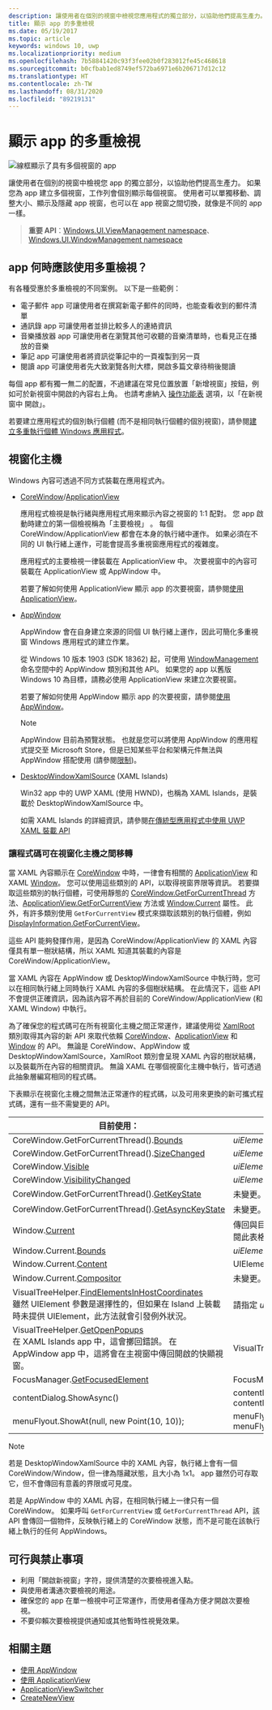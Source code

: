 ```yaml
---
description: 讓使用者在個別的視窗中檢視您應用程式的獨立部分，以協助他們提高生產力。
title: 顯示 app 的多重檢視
ms.date: 05/19/2017
ms.topic: article
keywords: windows 10, uwp
ms.localizationpriority: medium
ms.openlocfilehash: 7b58841420c93f3fee02b0f283012fe45c468618
ms.sourcegitcommit: b0cfbab1ed8749ef572ba6971e6b206717d12c12
ms.translationtype: HT
ms.contentlocale: zh-TW
ms.lasthandoff: 08/31/2020
ms.locfileid: "89219131"
---
```

# <a name="show-multiple-views-for-an-app"></a>顯示 app 的多重檢視

![線框顯示了具有多個視窗的 app](images/multi-view.gif)

讓使用者在個別的視窗中檢視您 app 的獨立部分，以協助他們提高生產力。 如果您為 app 建立多個視窗，工作列會個別顯示每個視窗。 使用者可以單獨移動、調整大小、顯示及隱藏 app 視窗，也可以在 app 視窗之間切換，就像是不同的 app 一樣。

> **重要 API**：[Windows.UI.ViewManagement namespace](/uwp/api/windows.ui.viewmanagement)、[Windows.UI.WindowManagement namespace](/uwp/api/windows.ui.windowmanagement)

## <a name="when-should-an-app-use-multiple-views"></a>app 何時應該使用多重檢視？

有各種受惠於多重檢視的不同案例。 以下是一些範例：

- 電子郵件 app 可讓使用者在撰寫新電子郵件的同時，也能查看收到的郵件清單
- 通訊錄 app 可讓使用者並排比較多人的連絡資訊
- 音樂播放器 app 可讓使用者在瀏覽其他可收聽的音樂清單時，也看見正在播放的音樂
- 筆記 app 可讓使用者將資訊從筆記中的一頁複製到另一頁
- 閱讀 app 可讓使用者先大致瀏覽各則大標，開啟多篇文章待稍後閱讀

每個 app 都有獨一無二的配置，不過建議在常見位置放置「新增視窗」按鈕，例如可於新視窗中開啟的內容右上角。 也請考慮納入 [操作功能表](../controls-and-patterns/menus.md) 選項，以「在新視窗中 開啟」。

若要建立應用程式的個別執行個體 (而不是相同執行個體的個別視窗)，請參閱[建立多重執行個體 Windows 應用程式](../../launch-resume/multi-instance-uwp.md)。

## <a name="windowing-hosts"></a>視窗化主機

Windows 內容可透過不同方式裝載在應用程式內。

- [CoreWindow](/uwp/api/windows.ui.core.corewindow)/[ApplicationView](/uwp/api/windows.ui.viewmanagement.applicationview)

     應用程式檢視是執行緒與應用程式用來顯示內容之視窗的 1:1 配對。 您 app 啟動時建立的第一個檢視稱為「主要檢視」  。 每個 CoreWindow/ApplicationView 都會在本身的執行緒中運作。 如果必須在不同的 UI 執行緒上運作，可能會提高多重視窗應用程式的複雜度。

    應用程式的主要檢視一律裝載在 ApplicationView 中。 次要視窗中的內容可裝載在 ApplicationView 或 AppWindow 中。

    若要了解如何使用 ApplicationView 顯示 app 的次要視窗，請參閱[使用 ApplicationView](application-view.md)。
- [AppWindow](/uwp/api/windows.ui.windowmanagement.appwindow)

    AppWindow 會在自身建立來源的同個 UI 執行緒上運作，因此可簡化多重視窗 Windows 應用程式的建立作業。

    從 Windows 10 版本 1903 (SDK 18362) 起，可使用 [WindowManagement](/uwp/api/windows.ui.windowmanagement) 命名空間中的 AppWindow 類別和其他 API。 如果您的 app 以舊版 Windows 10 為目標，請務必使用 ApplicationView 來建立次要視窗。

    若要了解如何使用 AppWindow 顯示 app 的次要視窗，請參閱[使用 AppWindow](app-window.md)。

    > [!NOTE]
    > AppWindow 目前為預覽狀態。 也就是您可以將使用 AppWindow 的應用程式提交至 Microsoft Store，但是已知某些平台和架構元件無法與 AppWindow 搭配使用 (請參閱[限制](/uwp/api/windows.ui.windowmanagement.appwindow#limitations))。
- [DesktopWindowXamlSource](/uwp/api/windows.ui.xaml.hosting.desktopwindowxamlsource) (XAML Islands)

     Win32 app 中的 UWP XAML (使用 HWND)，也稱為 XAML Islands，是裝載於 DesktopWindowXamlSource 中。

    如需 XAML Islands 的詳細資訊，請參閱[在傳統型應用程式中使用 UWP XAML 裝載 API](/windows/apps/desktop/modernize/using-the-xaml-hosting-api)

### <a name="make-code-portable-across-windowing-hosts"></a>讓程式碼可在視窗化主機之間移轉

當 XAML 內容顯示在 [CoreWindow](/uwp/api/windows.ui.core.corewindow) 中時，一律會有相關的 [ApplicationView](/uwp/api/windows.ui.viewmanagement.applicationview) 和 XAML [Window](/uwp/api/windows.ui.xaml.window)。 您可以使用這些類別的 API，以取得視窗界限等資訊。 若要擷取這些類別的執行個體，可使用靜態的 [CoreWindow.GetForCurrentThread](/uwp/api/windows.ui.core.corewindow.getforcurrentthread) 方法、[ApplicationView.GetForCurrentView](/uwp/api/windows.ui.viewmanagement.applicationview.getforcurrentview) 方法或 [Window.Current](/uwp/api/windows.ui.xaml.window.current) 屬性。 此外，有許多類別使用 `GetForCurrentView` 模式來擷取該類別的執行個體，例如 [DisplayInformation.GetForCurrentView](/uwp/api/windows.graphics.display.displayinformation.getforcurrentview)。

這些 API 能夠發揮作用，是因為 CoreWindow/ApplicationView 的 XAML 內容僅具有單一樹狀結構，所以 XAML 知道其裝載的內容是 CoreWindow/ApplicationView。

當 XAML 內容在 AppWindow 或 DesktopWindowXamlSource 中執行時，您可以在相同執行緒上同時執行 XAML 內容的多個樹狀結構。 在此情況下，這些 API 不會提供正確資訊，因為該內容不再於目前的 CoreWindow/ApplicationView (和 XAML Window) 中執行。

為了確保您的程式碼可在所有視窗化主機之間正常運作，建議使用從 [XamlRoot](/uwp/api/windows.ui.xaml.xamlroot) 類別取得其內容的新 API 來取代依賴 [CoreWindow](/uwp/api/windows.ui.core.corewindow)、[ApplicationView](/uwp/api/windows.ui.viewmanagement.applicationview) 和 [Window](/uwp/api/windows.ui.xaml.window) 的 API。
無論是 CoreWindow、AppWindow 或 DesktopWindowXamlSource，XamlRoot 類別會呈現 XAML 內容的樹狀結構，以及裝載所在內容的相關資訊。 無論 XAML 在哪個視窗化主機中執行，皆可透過此抽象層編寫相同的程式碼。

下表顯示在視窗化主機之間無法正常運作的程式碼，以及可用來更換的新可攜式程式碼，還有一些不需變更的 API。

| 目前使用： | 取代選項： |
| - | - |
| CoreWindow.GetForCurrentThread().[Bounds](/uwp/api/windows.ui.core.corewindow.bounds) | _uiElement_.XamlRoot.[Size](/uwp/api/windows.ui.xaml.xamlroot.size) |
| CoreWindow.GetForCurrentThread().[SizeChanged](/uwp/api/windows.ui.core.corewindow.sizechanged) | _uiElement_.XamlRoot.[Changed](/uwp/api/windows.ui.xaml.xamlroot.changed) |
| CoreWindow.[Visible](/uwp/api/windows.ui.core.corewindow.visible) | _uiElement_.XamlRoot.[IsHostVisible](/uwp/api/windows.ui.xaml.xamlroot.ishostvisible) |
| CoreWindow.[VisibilityChanged](/uwp/api/windows.ui.core.corewindow.visibilitychanged) | _uiElement_.XamlRoot.[Changed](/uwp/api/windows.ui.xaml.xamlroot.changed) |
| CoreWindow.GetForCurrentThread().[GetKeyState](/uwp/api/windows.ui.core.corewindow.getkeystate) | 未變更。 AppWindow 和 DesktopWindowXamlSource 支援此項目。 |
| CoreWindow.GetForCurrentThread().[GetAsyncKeyState](/uwp/api/windows.ui.core.corewindow.getasynckeystate) | 未變更。 AppWindow 和 DesktopWindowXamlSource 支援此項目。 |
| Window.[Current](/uwp/api/windows.ui.xaml.window.current) | 傳回與目前 CoreWindow 緊密繫結的主要 XAML Window 物件。 請參閱此表格後方的備註。 |
| Window.Current.[Bounds](/uwp/api/windows.ui.xaml.window.bounds) | _uiElement_.XamlRoot.[Size](/uwp/api/windows.ui.xaml.xamlroot.size) |
| Window.Current.[Content](/uwp/api/windows.ui.xaml.window.content) | UIElement root =  _uiElement_.XamlRoot.[Content](/uwp/api/windows.ui.xaml.xamlroot.content) |
| Window.Current.[Compositor](/uwp/api/windows.ui.xaml.window.compositor) | 未變更。 AppWindow 和 DesktopWindowXamlSource 支援此項目。 |
| VisualTreeHelper.[FindElementsInHostCoordinates](/uwp/api/windows.ui.xaml.media.visualtreehelper.findelementsinhostcoordinates)<br>雖然 UIElement 參數是選擇性的，但如果在 Island 上裝載時未提供 UIElement，此方法就會引發例外狀況。 | 請指定 _uiElement_.XamlRoot 作為 UIElement，而不是讓其保持空白。 |
| VisualTreeHelper.[GetOpenPopups](/uwp/api/windows.ui.xaml.media.visualtreehelper.getopenpopups)<br/>在 XAML Islands app 中，這會擲回錯誤。 在 AppWindow app 中，這將會在主視窗中傳回開啟的快顯視窗。 | VisualTreeHelper.[GetOpenPopupsForXamlRoot](/uwp/api/windows.ui.xaml.media.visualtreehelper.getopenpopupsforxamlroot)(_uiElement_.XamlRoot) |
| FocusManager.[GetFocusedElement](/uwp/api/windows.ui.xaml.input.focusmanager.getfocusedelement) | FocusManager.[GetFocusedElement](/uwp/api/windows.ui.xaml.input.focusmanager.getfocusedelement#Windows_UI_Xaml_Input_FocusManager_GetFocusedElement_Windows_UI_Xaml_XamlRoot_)(_uiElement_.XamlRoot) |
| contentDialog.ShowAsync() | contentDialog.[XamlRoot](/uwp/api/windows.ui.xaml.uielement.xamlroot) = _uiElement_.XamlRoot;<br/>contentDialog.ShowAsync(); |
| menuFlyout.ShowAt(null, new Point(10, 10)); | menuFlyout.[XamlRoot](/uwp/api/windows.ui.xaml.controls.primitives.flyoutbase.xamlroot) = _uiElement_.XamlRoot;<br/>menuFlyout.ShowAt(null, new Point(10, 10)); |

> [!NOTE]
> 若是 DesktopWindowXamlSource 中的 XAML 內容，執行緒上會有一個 CoreWindow/Window，但一律為隱藏狀態，且大小為 1x1。 app 雖然仍可存取它，但不會傳回有意義的界限或可見度。
>
>若是 AppWindow 中的 XAML 內容，在相同執行緒上一律只有一個 CoreWindow。 如果呼叫 `GetForCurrentView` 或 `GetForCurrentThread` API，該 API 會傳回一個物件，反映執行緒上的 CoreWindow 狀態，而不是可能在該執行緒上執行的任何 AppWindows。


## <a name="dos-and-donts"></a>可行與禁止事項

- 利用「開啟新視窗」字符，提供清楚的次要檢視進入點。
- 與使用者溝通次要檢視的用途。
- 確保您的 app 在單一檢視中可正常運作，而使用者僅為方便才開啟次要檢視。
- 不要仰賴次要檢視提供通知或其他暫時性視覺效果。

## <a name="related-topics"></a>相關主題

- [使用 AppWindow](app-window.md)
- [使用 ApplicationView](application-view.md)
- [ApplicationViewSwitcher](/uwp/api/Windows.UI.ViewManagement.ApplicationViewSwitcher)
- [CreateNewView](/uwp/api/windows.applicationmodel.core.coreapplication.createnewview)
